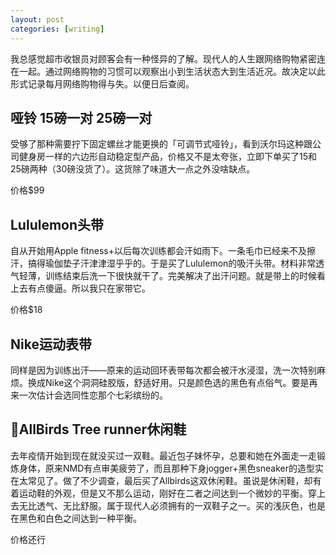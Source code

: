 ```yaml
---
layout: post
categories: [writing]
---
```


我总感觉超市收银员对顾客会有一种怪异的了解。现代人的人生跟网络购物紧密连在一起。通过网络购物的习惯可以观察出小到生活状态大到生活近况。故决定以此形式记录每月网络购物得与失。以便日后查阅。

## 哑铃 15磅一对 25磅一对

受够了那种需要拧下固定螺丝才能更换的「可调节式哑铃」，看到沃尔玛这种跟公司健身房一样的六边形自动稳定型产品，价格又不是太夸张，立即下单买了15和25磅两种（30磅没货了）。这货除了味道大一点之外没啥缺点。

价格$99

## Lululemon头带

自从开始用Apple fitness+以后每次训练都会汗如雨下。一条毛巾已经来不及擦汗，搞得瑜伽垫子汗津津湿乎乎的。于是买了Lululemon的吸汗头带。材料非常透气轻薄，训练结束后洗一下很快就干了。完美解决了出汗问题。就是带上的时候看上去有点傻逼。所以我只在家带它。

价格$18

## Nike运动表带

同样是因为训练出汗——原来的运动回环表带每次都会被汗水浸湿，洗一次特别麻烦。换成Nike这个洞洞硅胶版，舒适好用。只是颜色选的黑色有点俗气。要是再来一次估计会选同性恋那个七彩缤纷的。

## AllBirds Tree runner休闲鞋

去年疫情开始到现在就没买过一双鞋。最近包子妹怀孕，总要和她在外面走一走锻炼身体，原来NMD有点审美疲劳了，而且那种下身jogger+黑色sneaker的造型实在太常见了。做了不少调查，最后买了Allbirds这双休闲鞋。虽说是休闲鞋，却有着运动鞋的外观，但是又不那么运动，刚好在二者之间达到一个微妙的平衡。穿上去无比透气、无比舒服。属于现代人必须拥有的一双鞋子之一。买的浅灰色，也是在黑色和白色之间达到一种平衡。

价格还行